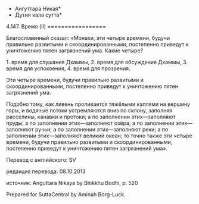 * Ангуттара Никая*
* Дутия кала сутта*

4\.147\. Время \(II\)
\=\=\=\=\=\=\=\=\=\=\=\=\=\=\=\=\=

Благословенный сказал: «Монахи, эти четыре времени, будучи правильно развитыми и скоординированными, постепенно приведут к уничтожению пятен загрязнений ума\. Какие четыре?

1\. время для слушания Дхаммы,
2\. время для обсуждения Дхаммы,
3\. время для успокоения,
4\. время для прозрения\.

Эти четыре времени, будучи правильно развитыми и скоординированными, постепенно приведут к уничтожению пятен загрязнений ума\.

Подобно тому, как ливень проливается тяжёлыми каплями на вершину горы, и водяные потоки устремляются вниз по склону, заполняя расселины, канавки и протоки; а по заполнении этих—заполняют пруды; а по заполнении этих—заполняют озёра; а по заполнении этих—заполняют ручьи; а по заполнении этих—заполняют реки; а по заполнении этих—заполняют великий океан; то точно также эти четыре времени, будучи правильно развитыми и скоординированными, постепенно приведут к уничтожению пятен загрязнений ума»\.

Перевод с английского: SV

редакция перевода: 08\.10\.2013

источник: Anguttara Nikaya by Bhikkhu Bodhi, p\. 520

Prepared for SuttaCentral by Aminah Borg\-Luck\.